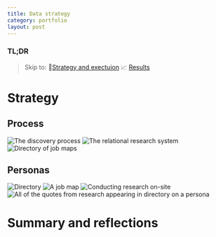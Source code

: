 ```yaml
---
title: Data strategy
category: portfolio
layout: post
---
```


### TL;DR

> Skip to:
> 🎯[Strategy and exectuion](#strategy)
> 📈 [Results](#summary-and-reflections)

# Strategy
## Process
![The discovery process](/images/discovery--process-diagram)
![The relational research system](/images/discovery--relational-research)
![Directory of job maps](/images/discovery--job-maps)


## Personas
![Directory](/images/personas--directory)
![A job map](/images/personas--job-map)
![Conducting research on-site](/images/personas--job-map)
![All of the quotes from research appearing in directory on a persona](/images/personas--quotes)


# Summary and reflections
